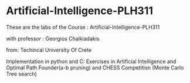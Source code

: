 # Artificial-Intelligence-PLH311
These are the labs of the Course : Artificial-Intelligence-PLH311

with professor : Georgios Chalkiadakis

from: Techincal University Of Crete

Implementation in python and C: Exercises in Artificial Intelligence and Optimal Path Founder(a-b pruning) and CHESS Competition (Monte Carlo Tree search)

